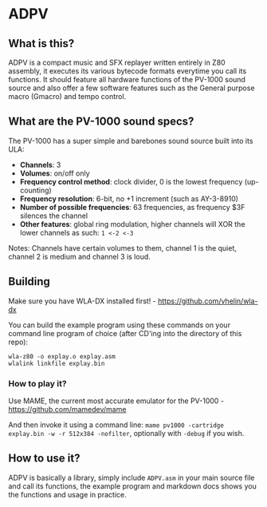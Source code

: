 # ADPV

## What is this?
ADPV is a compact music and SFX replayer written entirely in Z80 assembly, it executes its various bytecode formats everytime you call its functions. It should feature all hardware functions of the PV-1000 sound source and also offer a few software features such as the General purpose macro (Gmacro) and tempo control.

## What are the PV-1000 sound specs?
The PV-1000 has a super simple and barebones sound source built into its ULA:
- **Channels**: 3
- **Volumes**: on/off only
- **Frequency control method**: clock divider, 0 is the lowest frequency (up-counting)
- **Frequency resolution**: 6-bit, no +1 increment (such as AY-3-8910)
- **Number of possible frequencies**: 63 frequencies, as frequency $3F silences the channel
- **Other features**: global ring modulation, higher channels will XOR the lower channels as such: `1 <-2 <-3`

Notes: Channels have certain volumes to them, channel 1 is the quiet, channel 2 is medium and channel 3 is loud.

## Building
Make sure you have WLA-DX installed first! - https://github.com/vhelin/wla-dx

You can build the example program using these commands on your command line program of choice (after CD'ing into the directory of this repo):
```
wla-z80 -o explay.o explay.asm
wlalink linkfile explay.bin
```

### How to play it?
Use MAME, the current most accurate emulator for the PV-1000 - https://github.com/mamedev/mame

And then invoke it using a command line: `mame pv1000 -cartridge explay.bin -w -r 512x384 -nofilter`, optionally with `-debug` if you wish.

## How to use it?
ADPV is basically a library, simply include `ADPV.asm` in your main source file and call its functions, the example program and markdown docs shows you the functions and usage in practice.